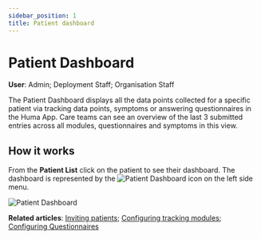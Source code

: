 ```yaml
---
sidebar_position: 1
title: Patient dashboard
---
```

# Patient Dashboard
**User**: Admin; Deployment Staff; Organisation Staff

The Patient Dashboard displays all the data points collected for a specific patient via tracking data points, symptoms or answering questionnaires in the Huma App. Care teams can see an overview of the last 3 submitted entries across all modules, questionnaires and symptoms in this view.

## How it works​
From the **Patient List** click on the patient to see their dashboard. The dashboard is represented by the ![Patient Dashboard](./assets/Dashboard.png) icon on the left side menu. 

![Patient Dashboard](./assets/PatientDashboard01.png)

**Related articles**: [Inviting patients](../roles-and-permissions/inviting-patients.md); [Configuring tracking modules](../../admin-portal/managing-deployments/configuring-the-content/tracking-modules.md); [Configuring Questionnaires](../../admin-portal/managing-deployments/configuring-the-content/tracking-questionnaires.md)  
